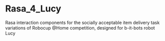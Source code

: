 # Rasa_4_Lucy
Rasa interaction components for the socially acceptable item delivery task variations of Robocup @Home competition, designed for b-it-bots robot Lucy
